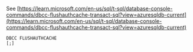 See [https://learn.microsoft.com/en-us/sql/t-sql/database-console-commands/dbcc-flushauthcache-transact-sql?view=azuresqldb-current](https://learn.microsoft.com/en-us/sql/t-sql/database-console-commands/dbcc-flushauthcache-transact-sql?view=azuresqldb-current)
```
DBCC FLUSHAUTHCACHE
[;]
```
